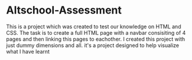 # Altschool-Assessment
This is a project which was created to test our knowledge on HTML and CSS.
The task is to create a full HTML page with a navbar consisiting of 4 pages and then linking this pages to eachother.
I created this project with just dummy dimensions and all.
it's a project designed to help visualize what I have learnt
